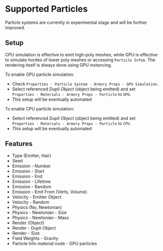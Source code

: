 # Supported Particles

Particle systems are currently in experimental stage and will be further improved.

## Setup

CPU simulation is effective to emit high-poly meshes, while GPU is effective to simulate hordes of lower poly meshes or accessing `Particle Info`s. The rendering itself is always done using GPU instancing.

To enable GPU particle simulation:
- Check `Properties - Particle System - Armory Props - GPU Simulation`.
- Select referenced *Dupli Object* (object being emitted) and set `Properties - Materials - Armory Props - Particle` to `GPU`.
- This setup will be eventually automated

To enable CPU particle simulation:
- Select referenced *Dupli Object* (object being emitted) and set `Properties - Materials - Armory Props - Particle` to `CPU`.
- This setup will be eventually automated

## Features

- Type (Emitter, Hair)
- Seed
- Emission - Number
- Emission - Start
- Emission - End
- Emission - Lifetime
- Emission - Random
- Emission - Emit From (Verts, Volume)
- Velocity - Emitter Object
- Velocity - Random
- Physics (No, Newtonian)
- Physics - Newtonian - Size
- Physics - Newtonian - Mass
- Render (Object)
- Render - Dupli Object
- Render - Size
- Field Weights - Gravity
- Particle Info material node - GPU particles
